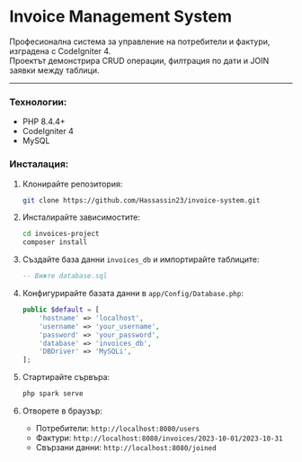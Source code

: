 # Invoice Management System
Професионална система за управление на потребители и фактури, изградена с CodeIgniter 4.  
Проектът демонстрира CRUD операции, филтрация по дати и JOIN заявки между таблици.

---

### Технологии:
- PHP 8.4.4+
- CodeIgniter 4
- MySQL

### Инсталация:
1. Клонирайте репозитория:
   ```bash
   git clone https://github.com/Hassassin23/invoice-system.git
   ```

2. Инсталирайте зависимостите:
   ```bash
   cd invoices-project
   composer install
   ```

3. Създайте база данни `invoices_db` и импортирайте таблиците:
   ```sql
   -- Вижте database.sql
   ```

4. Конфигурирайте базата данни в `app/Config/Database.php`:
   ```php
   public $default = [
       'hostname' => 'localhost',
       'username' => 'your_username',
       'password' => 'your_password',
       'database' => 'invoices_db',
       'DBDriver' => 'MySQLi',
   ];
   ```

5. Стартирайте сървъра:
   ```bash
   php spark serve
   ```

6. Отворете в браузър:
   - Потребители: `http://localhost:8080/users`
   - Фактури: `http://localhost:8080/invoices/2023-10-01/2023-10-31`
   - Свързани данни: `http://localhost:8080/joined`
